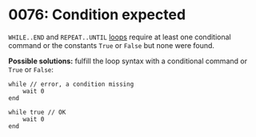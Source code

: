 # 0076: Condition expected

`WHILE..END` and `REPEAT..UNTIL` [loops](../../coding/loops.md) require at least one conditional command or the constants `True` or `False` but none were found.

**Possible solutions:** fulfill the loop syntax with a conditional command or `True` or `False`:

```
while // error, a condition missing
    wait 0
end

while true // OK
    wait 0
end
```
